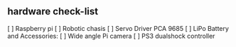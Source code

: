 ## hardware check-list
[ ] Raspberry pi
[ ] Robotic chasis
[ ] Servo Driver PCA 9685
[ ] LiPo Battery and Accessories:
[ ] Wide angle Pi camera
[ ] PS3 dualshock controller
